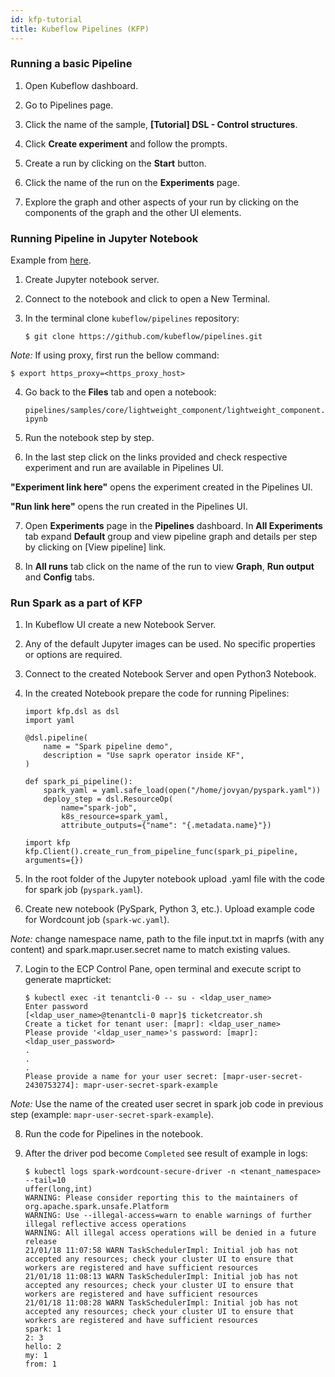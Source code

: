 ```yaml
---
id: kfp-tutorial 
title: Kubeflow Pipelines (KFP)
--- 
```


### Running a basic Pipeline 

1. Open Kubeflow dashboard.


2. Go to Pipelines page.


3. Click the name of the sample, **\[Tutorial] DSL - Control structures**.


4. Click **Create experiment** and follow the prompts.


5. Create a run by clicking on the **Start** button.


6. Click the name of the run on the **Experiments** page.


7. Explore the graph and other aspects of your run by clicking on the components of the graph and the other UI elements.


### Running Pipeline in Jupyter Notebook 

Example from [here](https://github.com/kubeflow/pipelines/blob/master/samples/core/lightweight_component/lightweight_component.ipynb). 

1. Create Jupyter notebook server.


2. Connect to the notebook and click to open a New Terminal.


3. In the terminal clone `kubeflow/pipelines` repository: 

   `$ git clone https://github.com/kubeflow/pipelines.git`

_Note:_ If using proxy, first run the bellow command: 

   `$ export https_proxy=<https_proxy_host>`
 

4. Go back to the **Files** tab and open a notebook: 

   `pipelines/samples/core/lightweight_component/lightweight_component.ipynb`


5. Run the notebook step by step.


6. In the last step click on the links provided and check respective experiment and run are available in Pipelines UI.

**"Experiment link here"** opens the experiment created in the Pipelines UI.

**"Run link here"** opens the run created in the Pipelines UI.


7. Open **Experiments** page in the **Pipelines** dashboard. In **All Experiments** tab expand **Default** group and view pipeline graph and details per step by clicking on \[View pipeline] link.


8. In **All runs** tab click on the name of the run to view **Graph**, **Run output** and **Config** tabs. 

### Run Spark as a part of KFP 

1. In Kubeflow UI create a new Notebook Server.  


2. Any of the default Jupyter images can be used. No specific properties or options are required. 


3. Connect to the created Notebook Server and open Python3 Notebook. 

 
4. In the created Notebook prepare the code for running Pipelines: 
 
   ```
   import kfp.dsl as dsl
   import yaml

   @dsl.pipeline(
       name = "Spark pipeline demo",
       description = "Use saprk operator inside KF",
   ) 

   def spark_pi_pipeline():
       spark_yaml = yaml.safe_load(open("/home/jovyan/pyspark.yaml"))
       deploy_step = dsl.ResourceOp(
           name="spark-job",
           k8s_resource=spark_yaml,
           attribute_outputs={"name": "{.metadata.name}"})
   
   import kfp
   kfp.Client().create_run_from_pipeline_func(spark_pi_pipeline, arguments={})
   ```


5. In the root folder of the Jupyter notebook upload .yaml file with the code for spark job (`pyspark.yaml`). 
   

6. Create new notebook (PySpark, Python 3, etc.). Upload example code for Wordcount job (`spark-wc.yaml`).

_Note:_ change namespace name, path to the file input.txt in maprfs (with any content) and spark.mapr.user.secret name to match existing values. 


7. Login to the ECP Control Pane, open terminal and execute script to generate maprticket:

   ```
   $ kubectl exec -it tenantcli-0 -- su - <ldap_user_name> 
   Enter password
   [<ldap_user_name>@tenantcli-0 mapr]$ ticketcreator.sh
   Create a ticket for tenant user: [mapr]: <ldap_user_name>
   Please provide '<ldap_user_name>'s password: [mapr]: <ldap_user_password>
   . 
   . 
   . 
   Please provide a name for your user secret: [mapr-user-secret-2430753274]: mapr-user-secret-spark-example
   ```

_Note:_ Use the name of the created user secret in spark job code in previous step (example: `mapr-user-secret-spark-example`).


8. Run the code for Pipelines in the notebook.


9. After the driver pod become `Completed` see result of example in logs: 

   ```
   $ kubectl logs spark-wordcount-secure-driver -n <tenant_namespace> --tail=10
   uffer(long,int)
   WARNING: Please consider reporting this to the maintainers of org.apache.spark.unsafe.Platform
   WARNING: Use --illegal-access=warn to enable warnings of further illegal reflective access operations
   WARNING: All illegal access operations will be denied in a future release
   21/01/18 11:07:58 WARN TaskSchedulerImpl: Initial job has not accepted any resources; check your cluster UI to ensure that workers are registered and have sufficient resources
   21/01/18 11:08:13 WARN TaskSchedulerImpl: Initial job has not accepted any resources; check your cluster UI to ensure that workers are registered and have sufficient resources
   21/01/18 11:08:28 WARN TaskSchedulerImpl: Initial job has not accepted any resources; check your cluster UI to ensure that workers are registered and have sufficient resources
   spark: 1
   2: 3
   hello: 2
   my: 1
   from: 1
   ```
